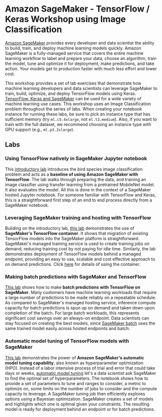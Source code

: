 # Amazon SageMaker - TensorFlow / Keras Workshop using Image Classification

[Amazon SageMaker](https://aws.amazon.com/sagemaker/) provides every developer and data scientist the ability to build, train, and deploy machine learning models quickly. Amazon SageMaker is a fully-managed service that covers the entire machine learning workflow to label and prepare your data, choose an algorithm, train the model, tune and optimize it for deployment, make predictions, and take action. Your models get to production faster with much less effort and lower cost.

This workshop provides a set of lab exercises that demonstrate how machine learning developers and data scientists can leverage SageMaker to train, build, optimize, and deploy TensorFlow models using Keras. [TensorFlow, Keras and SageMaker](https://docs.aws.amazon.com/sagemaker/latest/dg/tf.html) can be used for a wide variety of machine learning use cases. This workshop uses an Image Classification problem throughout the series of labs. When creating your notebook instance for running these labs, be sure to pick an instance type that has sufficient memory (try `ml.c5.4xlarge`, not `ml.t3.medium`). Also, if you want to train with the full dataset, we recommend choosing an instance type with GPU support (e.g., `ml.p3.2xlarge`).

## Labs

### Using TensorFlow natively in SageMaker Jupyter notebook
This [introductory lab](./1_tf_image_classification_birds.ipynb) introduces the bird species image classification problem and acts as a **baseline of using Amazon SageMaker with TensorFlow**. The lab walks through preparing the data, and training an image classifier using transfer learning from a pretrained MobileNet model. It also evaluates the model. All this is done in the context of a SageMaker hosted Jupyter notebook. For someone familiar with TensorFlow and Keras, this is a straightforward first step of an end to end process directly from a SageMaker notebook.

### Leveraging SageMaker training and hosting with TensorFlow
Building on the introductory lab, [this lab](./2_tf_sm_image_classification_birds.ipynb) demonstrates the use of **SageMaker's TensorFlow container**. It shows that migration of existing TensorFlow models into the SageMaker platform is straightforward. SageMaker's managed training service is used to create training jobs on demand, reducing training cost by not paying for idle time. Similarly, the lab demonstrates deployment of TensorFlow models behind a managed endpoint, providing an easy to use, scalable and cost effective approach to on demand predictions. Click [here](https://sagemaker.readthedocs.io/en/stable/using_tf.html) for details of using the container.

### Making batch predictions with SageMaker and TensorFlow
[This lab](./3_tf_sm_batch_ic.ipynb) shows how to make **batch predictions with TensorFlow on SageMaker**. Many customers have machine learning workloads that require a large number of predictions to be made reliably on a repeatable schedule. As compared to SageMaker's managed hosting service, inference compute capacity for batch predictions is spun up on demand and taken down upon completion of the batch. For large batch workloads, this represents significant cost savings over an always-on endpoint. Data scientists can stay focused on creating the best models, since [SageMaker batch](https://docs.aws.amazon.com/sagemaker/latest/dg/batch-transform.html) uses the same trained model easily across hosted endpoints and batch.

### Automatic model tuning of TensorFlow models with SageMaker
[This lab](./4_tf_sm_auto_model_tuning.ipynb) demonstrates the power of **Amazon SageMaker's automatic model tuning capability**, also known as hyperparameter optimization (HPO). Instead of a labor intensive process of trial and error that could take days or weeks, [automatic model tuning](https://docs.aws.amazon.com/sagemaker/latest/dg/automatic-model-tuning.html) let's a data scientist ask SageMaker to find the optimal set of hyperparameters. The notebook shows how to provide a set of parameters to tune and ranges to consider, a metric to optimize on, some limits on the number of jobs to consider and the compute capacity to leverage. A SageMaker tuning job then efficiently explores options using a Bayesian optimization. SageMaker creates a set of models and highlights which one is optimal given your constraints. The resulting model is ready for deployment behind an endpoint or for batch predictions.


